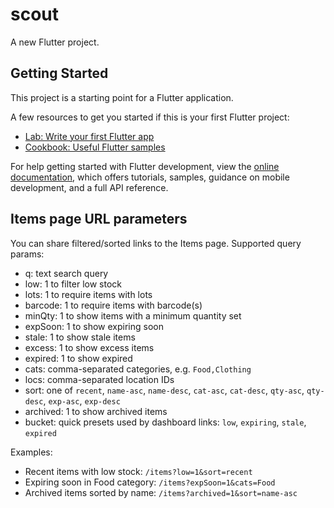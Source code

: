 # scout

A new Flutter project.

## Getting Started

This project is a starting point for a Flutter application.

A few resources to get you started if this is your first Flutter project:

- [Lab: Write your first Flutter app](https://docs.flutter.dev/get-started/codelab)
- [Cookbook: Useful Flutter samples](https://docs.flutter.dev/cookbook)

For help getting started with Flutter development, view the
[online documentation](https://docs.flutter.dev/), which offers tutorials,
samples, guidance on mobile development, and a full API reference.

## Items page URL parameters

You can share filtered/sorted links to the Items page. Supported query params:

- q: text search query
- low: 1 to filter low stock
- lots: 1 to require items with lots
- barcode: 1 to require items with barcode(s)
- minQty: 1 to show items with a minimum quantity set
- expSoon: 1 to show expiring soon
- stale: 1 to show stale items
- excess: 1 to show excess items
- expired: 1 to show expired
- cats: comma-separated categories, e.g. `Food,Clothing`
- locs: comma-separated location IDs
- sort: one of `recent`, `name-asc`, `name-desc`, `cat-asc`, `cat-desc`, `qty-asc`, `qty-desc`, `exp-asc`, `exp-desc`
- archived: 1 to show archived items
- bucket: quick presets used by dashboard links: `low`, `expiring`, `stale`, `expired`

Examples:

- Recent items with low stock: `/items?low=1&sort=recent`
- Expiring soon in Food category: `/items?expSoon=1&cats=Food`
- Archived items sorted by name: `/items?archived=1&sort=name-asc`
